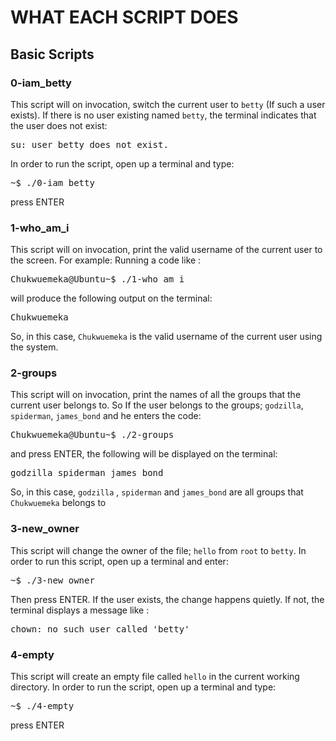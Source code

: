 # WHAT EACH SCRIPT DOES

## Basic Scripts

### 0-iam_betty 
This script will on invocation, switch the current user to `betty` (If such a user exists). If there is no user existing named `betty`, the terminal indicates that the user does not exist: 

<p align="center"><pre>
su: user betty does not exist.
</pre></p>

In order to run the script, open up a terminal and type:

<p align="center"><pre>
~$ ./0-iam_betty
</pre></p>

press ENTER

### 1-who_am_i
This script will on invocation, print the valid username of the current user to the screen. For example: 
Running a code like :

<p align="center"><pre>
Chukwuemeka@Ubuntu~$ ./1-who_am_i
</pre></p>

will produce the following output on the terminal: 

<p align="center"><pre>
Chukwuemeka
</pre></p>

So, in this case, `Chukwuemeka` is the valid username of the current user using the system.

### 2-groups
This script will on invocation, print the names of all the groups that the current user belongs to. So If the user belongs to the groups; `godzilla`, `spiderman`, `james_bond` and he enters the code: 

<p align="center"><pre>
Chukwuemeka@Ubuntu~$ ./2-groups
</pre></p>

and press ENTER, the following will be displayed on the terminal:

<p align="center"><pre>
godzilla spiderman james_bond
</pre></p>

So, in this case, `godzilla` , `spiderman` and `james_bond` are all groups that `Chukwuemeka` belongs to

### 3-new_owner 
This script will change the owner of the file; `hello` from `root` to `betty`. In order to run this script, open up a terminal and enter: 

<p align="center"><pre>
~$ ./3-new_owner
</pre></p>

Then press ENTER. If the user exists, the change happens quietly. If not, the terminal displays a message like :

<p align="center"><pre>
chown: no such user called 'betty'
</pre></p>


### 4-empty
This script will create an empty file called `hello` in the current working directory. In order to run the script, open up a terminal and type: 

<p align="center"><pre>
~$ ./4-empty
</pre></p>

press ENTER




